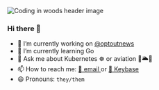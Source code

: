 ![Coding in woods header image](cover.jpg)
### Hi there 👋

- 🔭 I’m currently working on [@optoutnews](https://github.com/optoutnews)
- 🌱 I’m currently learning Go
- 💬 Ask me about Kubernetes ☸️ or aviation 🛫🌥🛬
- 📫 How to reach me: [📧 email ](public@noahsbwilliams.com) or [🔑 Keybase](https://keybase.io/noahsbwilliams)
- 😄 Pronouns: `they/them`
<!-- - 👯 I’m looking to collaborate on self-hosted optimized stuff  -->
<!-- - 🤔 I’m looking for help with ... -->
<!-- - ⚡ Fun fact: ... -->

